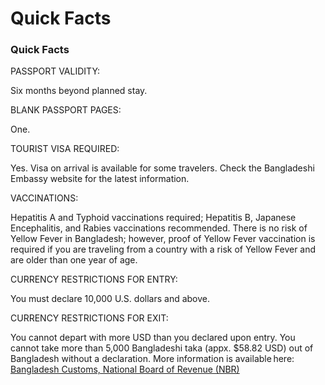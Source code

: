 # Quick Facts

### Quick Facts

PASSPORT VALIDITY:

Six months beyond planned stay.

BLANK PASSPORT PAGES:

One.

TOURIST VISA REQUIRED:

Yes. Visa on arrival is available for some travelers. Check the Bangladeshi Embassy website for the latest information.

VACCINATIONS:

Hepatitis A and Typhoid vaccinations required; Hepatitis B, Japanese Encephalitis, and Rabies vaccinations recommended. There is no risk of Yellow Fever in Bangladesh; however, proof of Yellow Fever vaccination is required if you are traveling from a country with a risk of Yellow Fever and are older than one year of age.

CURRENCY RESTRICTIONS FOR ENTRY:

You must declare 10,000 U.S. dollars and above.

CURRENCY RESTRICTIONS FOR EXIT:

You cannot depart with more USD than you declared upon entry. You cannot take more than 5,000 Bangladeshi taka (appx. $58.82 USD) out of Bangladesh without a declaration. More information is available here: [Bangladesh Customs, National Board of Revenue (NBR)](http://bangladeshcustoms.gov.bd/trade_info/currency_regulations)